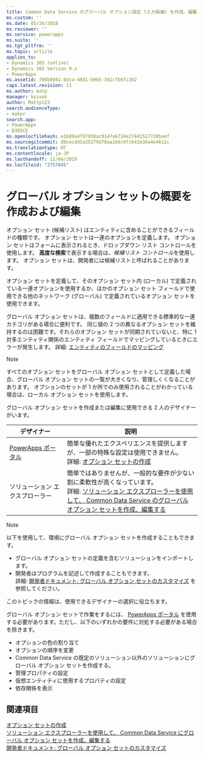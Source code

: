 ```yaml
---
title: Common Data Service のグローバル オプション設定 (入力候補) を作成、編集する | MicrosoftDocs
ms.custom: ''
ms.date: 05/26/2018
ms.reviewer: ''
ms.service: powerapps
ms.suite: ''
ms.tgt_pltfrm: ''
ms.topic: article
applies_to:
- Dynamics 365 (online)
- Dynamics 365 Version 9.x
- PowerApps
ms.assetid: f06b8941-8dca-4601-b965-341cfb6fc3b2
caps.latest.revision: 11
ms.author: matp
manager: kvivek
author: Mattp123
search.audienceType:
- maker
search.app:
- PowerApps
- D365CE
ms.openlocfilehash: e1b89a4f87938ac0147a6724e27441517728baef
ms.sourcegitcommit: d9cecdd5a35279d78aa1b6c9fc642e36a4e4612c
ms.translationtype: HT
ms.contentlocale: ja-JP
ms.lasthandoff: 11/04/2019
ms.locfileid: "2757845"
---
```

# <a name="create-and-edit-global-option-sets-overview"></a>グローバル オプション セットの概要を作成および編集 

オプション セット (候補リスト) はエンティティに含めることができるフィールドの種類です。 オプション セットは一連のオプションを定義します。 オプション セットはフォームに表示されるとき、ドロップダウン リスト コントロールを使用します。 **高度な検索**で表示する場合は、*候補リスト コントロール*を使用します。 オプション セットは、開発者には候補リストと呼ばれることがあります。  
  
オプション セットを定義して、そのオプション セット内 (ローカル) で定義されている一連オプションを使用するか、ほかのオプション セット フィールドで使用できる他のネットワーク (グローバル) で定義されているオプション セットを使用できます。 

グローバル オプション セットは、複数のフィールドに適用できる標準的な一連カテゴリがある場合に便利です。 同じ値の 2 つの異なるオプション セットを維持するのは困難です。それらのオプション セットが同期されていないと、特に 1 対多エンティティ関係のエンティティ フィールドでマッピングしているときにエラーが発生します。 詳細: [エンティティのフィールドのマッピング](map-entity-fields.md)

> [!NOTE]
> すべてのオプション セットをグローバル オプション セットとして定義した場合、グローバル オプション セットの一覧が大きくなり、管理しくくなることがあります。 オプションのセットが 1 か所でのみ使用されることがわかっている場合は、ローカル オプション セットを使用します。

グローバル オプション セットを作成または編集に使用できる 2 人のデザイナーがいます。

|デザイナー| 説明|
|--|--|
|[PowerApps ポータル](https://make.powerapps.com/?utm_source=padocs&utm_medium=linkinadoc&utm_campaign=referralsfromdoc)|簡単な優れたエクスペリエンスを提供しますが、一部の特殊な設定は使用できません。<br />詳細: [オプション セットの作成](custom-picklists.md) |
|ソリューション エクスプローラー|簡単ではありませんが、一般的な要件が少ない割に柔軟性が高くなっています。 <br />詳細: [ソリューション エクスプローラーを使用して、 Common Data Service のグローバル オプション セットを作成、編集する](create-edit-global-option-sets-solution-explorer.md) |

> [!NOTE]
> 以下を使用して、環境にグローバル オプション セットを作成することもできます。
> - グローバル オプション セットの定義を含むソリューションをインポートします。
> - 開発者はプログラムを記述して作成することもできます。 <br />詳細: [開発者ドキュメント: グローバル オプション セットのカスタマイズ](/dynamics365/customer-engagement/developer/org-service/customize-global-option-sets) を参照してください。

このトピックの情報は、使用できるデザイナーの選択に役立ちます。 

グローバル オプション セットで作業をするには、 [PowerApps ポータル](https://make.powerapps.com/?utm_source=padocs&utm_medium=linkinadoc&utm_campaign=referralsfromdoc) を使用する必要があります。ただし、以下のいずれかの要件に対処する必要がある場合を除きます。

- オプションの色の割り当て
- オプションの順序を変更
- Common Data Service の既定のソリューション以外のソリューションにグローバル オプション セットを作成する。
- 管理プロパティの設定
- 仮想エンティティに使用するプロパティの設定
- 依存関係を表示

## <a name="see-also"></a>関連項目

[オプション セットの作成](custom-picklists.md)<br />
[ソリューション エクスプローラーを使用して、 Common Data Service にグローバル オプション セットを作成、編集する](create-edit-global-option-sets-solution-explorer.md)<br />
[開発者ドキュメント: グローバル オプション セットのカスタマイズ](/dynamics365/customer-engagement/developer/org-service/customize-global-option-sets)
  

 
